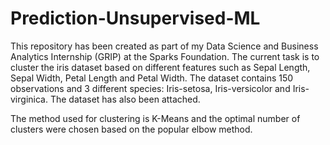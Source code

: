 # Prediction-Unsupervised-ML
This repository has been created as part of my Data Science and Business Analytics Internship (GRIP) at the Sparks Foundation. The current task is to cluster the iris dataset based on different features such as Sepal Length, Sepal Width, Petal Length and Petal Width. The dataset contains 150 observations and 3 different species: Iris-setosa, Iris-versicolor and Iris-virginica. The dataset has also been attached.

The method used for clustering is K-Means and the optimal number of clusters were chosen based on the popular elbow method. 
